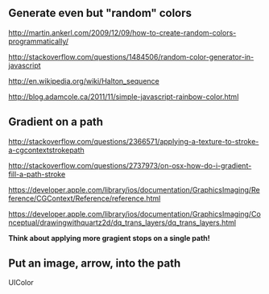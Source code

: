 ## Generate even but "random" colors ##

http://martin.ankerl.com/2009/12/09/how-to-create-random-colors-programmatically/

http://stackoverflow.com/questions/1484506/random-color-generator-in-javascript

http://en.wikipedia.org/wiki/Halton_sequence

http://blog.adamcole.ca/2011/11/simple-javascript-rainbow-color.html

## Gradient on a path ##

http://stackoverflow.com/questions/2366571/applying-a-texture-to-stroke-a-cgcontextstrokepath

http://stackoverflow.com/questions/2737973/on-osx-how-do-i-gradient-fill-a-path-stroke

https://developer.apple.com/library/ios/documentation/GraphicsImaging/Reference/CGContext/Reference/reference.html

https://developer.apple.com/library/ios/documentation/GraphicsImaging/Conceptual/drawingwithquartz2d/dq_trans_layers/dq_trans_layers.html

**Think about applying more gragient stops on a single path!**

## Put an image, arrow, into the path ##

UIColor 